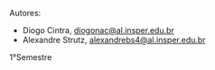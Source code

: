 ﻿Autores: 
- Diogo Cintra, diogonac@al.insper.edu.br
- Alexandre Strutz, alexandrebs4@al.insper.edu.br

1°Semestre

